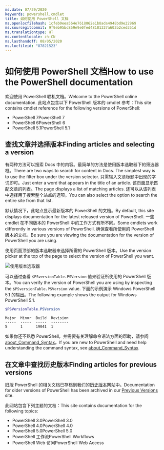 ```yaml
---
ms.date: 07/29/2020
keywords: powershell,cmdlet
title: 如何使用 PowerShell 文档
ms.openlocfilehash: 1cfeb9eea564e7618062e1b8ada4948bd9e22969
ms.sourcegitcommit: 9f9eb95bc859e9e0fed48101327a602b2ced351d
ms.translationtype: HT
ms.contentlocale: zh-CN
ms.lasthandoff: 08/05/2020
ms.locfileid: "87821523"
---
```

# <a name="how-to-use-the-powershell-documentation"></a><span data-ttu-id="2300d-103">如何使用 PowerShell 文档</span><span class="sxs-lookup"><span data-stu-id="2300d-103">How to use the PowerShell documentation</span></span>

<span data-ttu-id="2300d-104">欢迎使用 PowerShell 联机文档。</span><span class="sxs-lookup"><span data-stu-id="2300d-104">Welcome to the PowerShell online documentation.</span></span> <span data-ttu-id="2300d-105">此站点包含以下 PowerShell 版本的 cmdlet 参考：</span><span class="sxs-lookup"><span data-stu-id="2300d-105">This site contains cmdlet reference for the following versions of PowerShell:</span></span>

- <span data-ttu-id="2300d-106">PowerShell 7</span><span class="sxs-lookup"><span data-stu-id="2300d-106">PowerShell 7</span></span>
- <span data-ttu-id="2300d-107">PowerShell 6</span><span class="sxs-lookup"><span data-stu-id="2300d-107">PowerShell 6</span></span>
- <span data-ttu-id="2300d-108">PowerShell 5.1</span><span class="sxs-lookup"><span data-stu-id="2300d-108">PowerShell 5.1</span></span>

## <a name="finding-articles-and-selecting-a-version"></a><span data-ttu-id="2300d-109">查找文章并选择版本</span><span class="sxs-lookup"><span data-stu-id="2300d-109">Finding articles and selecting a version</span></span>

<span data-ttu-id="2300d-110">有两种方法可以搜索 Docs 中的内容。最简单的方法是使用版本选取器下的筛选器框。</span><span class="sxs-lookup"><span data-stu-id="2300d-110">There are two ways to search for content in Docs. The simplest way is to use the filter box under the version selector.</span></span> <span data-ttu-id="2300d-111">只需输入文章标题中出现的字词即可。</span><span class="sxs-lookup"><span data-stu-id="2300d-111">Just enter a word that appears in the title of an article.</span></span> <span data-ttu-id="2300d-112">该页面显示匹配文章的列表。</span><span class="sxs-lookup"><span data-stu-id="2300d-112">The page displays a list of matching articles.</span></span> <span data-ttu-id="2300d-113">还可以从该列表中选择用于搜索整个站点的选项。</span><span class="sxs-lookup"><span data-stu-id="2300d-113">You can also select the option to search the entire site from that list.</span></span>

<span data-ttu-id="2300d-114">默认情况下，此站点显示最新版本的 PowerShell 的文档。</span><span class="sxs-lookup"><span data-stu-id="2300d-114">By default, this site displays documentation for the latest released version of PowerShell.</span></span> <span data-ttu-id="2300d-115">一些 cmdlet 在不同版本的 PowerShell 中的工作方式有所不同。</span><span class="sxs-lookup"><span data-stu-id="2300d-115">Some cmdlets work differently in various versions of PowerShell.</span></span> <span data-ttu-id="2300d-116">确保查看所使用的 PowerShell 版本的文档。</span><span class="sxs-lookup"><span data-stu-id="2300d-116">Be sure you are viewing the documentation for the version of PowerShell you are using.</span></span>

<span data-ttu-id="2300d-117">使用页面顶部的版本选取器来选择所需的 PowerShell 版本。</span><span class="sxs-lookup"><span data-stu-id="2300d-117">Use the version picker at the top of the page to select the version of PowerShell you want.</span></span>

![使用版本选取器](media/how-to-use-docs/version-search.gif)

<span data-ttu-id="2300d-119">可以通过查看 `$PSversionTable.PSVersion` 值来验证所使用的 PowerShell 版本。</span><span class="sxs-lookup"><span data-stu-id="2300d-119">You can verify the version of PowerShell you are using by inspecting the `$PSversionTable.PSVersion` value.</span></span> <span data-ttu-id="2300d-120">下面的示例演示 Windows PowerShell 5.1 的输出。</span><span class="sxs-lookup"><span data-stu-id="2300d-120">The following example shows the output for Windows PowerShell 5.1.</span></span>

```powershell
$PSVersionTable.PSVersion
```

```Output
Major  Minor  Build  Revision
-----  -----  -----  --------
5      1      19041  1
```

<span data-ttu-id="2300d-121">如果你还不熟悉 PowerShell，并需要有关理解命令语法方面的帮助，请参阅 [about_Command_Syntax](/powershell/module/microsoft.powershell.core/about/about_command_syntax)。</span><span class="sxs-lookup"><span data-stu-id="2300d-121">If you are new to PowerShell and need help understanding the command syntax, see [about_Command_Syntax](/powershell/module/microsoft.powershell.core/about/about_command_syntax).</span></span>

## <a name="finding-articles-for-previous-versions"></a><span data-ttu-id="2300d-122">在文章中查找历史版本</span><span class="sxs-lookup"><span data-stu-id="2300d-122">Finding articles for previous versions</span></span>

<span data-ttu-id="2300d-123">旧版 PowerShell 的相关文档已存档到我们的[历史版本](https://aka.ms/PSLegacyDocs)网站中。</span><span class="sxs-lookup"><span data-stu-id="2300d-123">Documentation for older versions of PowerShell has been archived in our [Previous Versions](https://aka.ms/PSLegacyDocs) site.</span></span>

<span data-ttu-id="2300d-124">此网站包含下列主题的文档：</span><span class="sxs-lookup"><span data-stu-id="2300d-124">This site contains documentation for the following topics:</span></span>

- <span data-ttu-id="2300d-125">PowerShell 3.0</span><span class="sxs-lookup"><span data-stu-id="2300d-125">PowerShell 3.0</span></span>
- <span data-ttu-id="2300d-126">PowerShell 4.0</span><span class="sxs-lookup"><span data-stu-id="2300d-126">PowerShell 4.0</span></span>
- <span data-ttu-id="2300d-127">PowerShell 5.0</span><span class="sxs-lookup"><span data-stu-id="2300d-127">PowerShell 5.0</span></span>
- <span data-ttu-id="2300d-128">PowerShell 工作流</span><span class="sxs-lookup"><span data-stu-id="2300d-128">PowerShell Workflows</span></span>
- <span data-ttu-id="2300d-129">PowerShell Web 访问</span><span class="sxs-lookup"><span data-stu-id="2300d-129">PowerShell Web Access</span></span>
